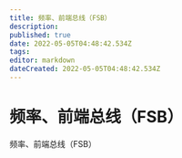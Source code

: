 ```yaml
---
title: 频率、前端总线（FSB）
description: 
published: true
date: 2022-05-05T04:48:42.534Z
tags: 
editor: markdown
dateCreated: 2022-05-05T04:48:42.534Z
---
```


# 频率、前端总线（FSB）
频率、前端总线（FSB）